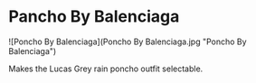 # Pancho By Balenciaga
![Poncho By Balenciaga](Poncho By Balenciaga.jpg "Poncho By Balenciaga")

Makes the Lucas Grey rain poncho outfit selectable.